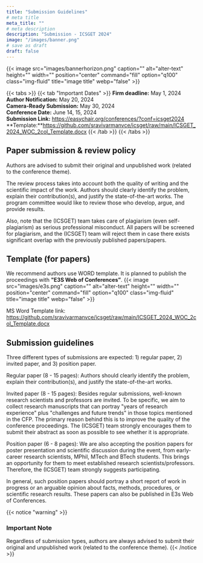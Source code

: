 ```yaml
---
title: "Submission Guidelines"
# meta title
meta_title: ""
# meta description
description: "Submission - ICSGET 2024"
image: "/images/banner.png"
# save as draft
draft: false
---
```

{{< image src="images/bannerhorizon.png" caption="" alt="alter-text" height="" width="" position="center" command="fill" option="q100" class="img-fluid" title="image title"  webp="false" >}}

{{< tabs >}}
{{< tab "Important Dates" >}}
**Firm deadline:** May 1, 2024<br>
**Author Notification:** May 20, 2024<br>
**Camera-Ready Submission:** May 30, 2024<br>
**Conference Date:** June 14, 15, 2024<br>
**Submission Link:** https://easychair.org/conferences/?conf=icsget2024
**Template:**https://github.com/sravivarmanvce/icsget/raw/main/ICSGET_2024_WOC_2col_Template.docx
{{< /tab >}}
{{< /tabs >}}

## Paper submission & review policy
Authors are advised to submit their original and unpublished work (related to the conference theme).

The review process takes into account both the quality of writing and the scientific impact of the work. Authors should clearly identify the problem, explain their contribution(s), and justify the state-of-the-art works. The program committee would like to review those who develop, argue, and provide results.

Also, note that the (ICSGET) team takes care of plagiarism (even self-plagiarism) as serious professional misconduct. All papers will be screened for plagiarism, and the (ICSGET) team will reject them in case there exists significant overlap with the previously published papers/papers.

## Template (for papers)
We recommend authors use WORD template. It is planned to publish the proceedings with **"E3S Web of Conferences”**.
{{< image src="images/e3s.png" caption="" alt="alter-text" height="" width="" position="center" command="fill" option="q100" class="img-fluid" title="image title"  webp="false" >}}

MS Word Template link: https://github.com/sravivarmanvce/icsget/raw/main/ICSGET_2024_WOC_2col_Template.docx

## Submission guidelines
Three different types of submissions are expected: 1) regular paper, 2) invited paper, and 3) position paper.

Regular paper (8 - 15 pages): Authors should clearly identify the problem, explain their contribution(s), and justify the state-of-the-art works.

Invited paper (8 - 15 pages): Besides regular submissions, well-known research scientists and professors are invited. To be specific, we aim to collect research manuscripts that can portray "years of research experience" plus "challenges and future trends" in those topics mentioned in the CFP. The primary reason behind this is to improve the quality of the conference proceedings. The (ICSGET) team strongly encourages them to submit their abstract as soon as possible to see whether it is appropriate.

Position paper (6 - 8 pages): We are also accepting the position papers for poster presentation and scientific discussion during the event, from early-career research scientists, MPhil, MTech and BTech students. This brings an opportunity for them to meet established research scientists/professors. Therefore, the (ICSGET) team strongly suggests participating.

In general, such position papers should portray a short report of work in progress or an arguable opinion about facts, methods, procedures, or scientific research results. These papers can also be published in E3s Web of Conferences.

{{< notice "warning" >}}
### Important Note
Regardless of submission types, authors are always advised to submit their original and unpublished work (related to the conference theme).
{{< /notice >}}